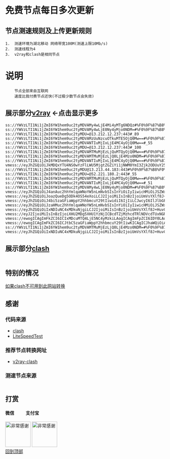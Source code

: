 # 免费节点每日多次更新
 
## 节点测速规则及上传更新规则

```
1.  测速环境为湖北移动 网络带宽100M(测速上限10Mb/s)
2.  测速线程为4
3.  v2ray和clash是相同节点 
```
# 说明
```
    节点全部来自互联网
    速度比我付费节点还快(不过极少数节点会失效)
```

## 展示部分[v2ray](https://github.com/sanzhang007/node_free/blob/main/v2ray.txt) <-点击显示更多

```
ss://YWVzLTI1Ni1jZmI6YW1hem9uc2tyMDVAMy4wLjE4Mi4yMTg6NDQz#%F0%9F%87%B8%F0%9F%87%ACSG_689
ss://YWVzLTI1Ni1jZmI6YW1hem9uc2tyMDVAMy4wLjE0Ny4yMjo0NDM=#%F0%9F%87%B8%F0%9F%87%ACSG_748
ss://YWVzLTI1Ni1jZmI6YW1hem9uc2tyMDU=@13.212.12.237:443#_89
ss://YWVzLTI1Ni1jZmI6YW1hem9uc2tyMDVAMzUuNzcuOTkuMTE5OjQ0Mw==#%F0%9F%87%AF%F0%9F%87%B5JP_508
ss://YWVzLTI1Ni1jZmI6YW1hem9uc2tyMDVANTIuMjIxLjE4MC4yOjQ0Mw==#_55
ss://YWVzLTI1Ni1jZmI6YW1hem9uc2tyMDU=@13.212.12.237:443#_100
ss://YWVzLTI1Ni1jZmI6YW1hem9uc2tyMDVAMTMuMjEzLjQuMTQyOjQ0Mw==#%F0%9F%87%B8%F0%9F%87%ACSG_819
ss://YWVzLTI1Ni1jZmI6YW1hem9uc2tyMDVAMTMuMjEzLjQ0LjE4Mzo0NDM=#%F0%9F%87%BA%F0%9F%87%B8US_444
ss://YWVzLTI1Ni1jZmI6YW1hem9uc2tyMDVANTIuMjIxLjE4MC4yOjQ0Mw==#%F0%9F%87%B8%F0%9F%87%ACSG_695
vmess://eyJhZGQiOiJkMDQxYTU4NS0wYzFlLWU5MjgtZGZiYi1jNWM0YmI3Zjk2ODUuY25uaWMucmlwIiwidiI6IjIiLCJwcyI6IlJlbGF5X/Cfh7nwn4e8VFct8J+HufCfh7xUV183NDIiLCJwb3J0Ijo4MCwiaWQiOiIwYmQzZGRhMi04OGU4LTRlN2MtYTQ2ZS03ZGI3ZDFkM2NiNGQiLCJhaWQiOiIwIiwibmV0Ijoid3MiLCJ0eXBlIjoiIiwiaG9zdCI6IiIsInBhdGgiOiIvIiwidGxzIjoiIn0=
ss://YWVzLTI1Ni1jZmI6YW1hem9uc2tyMDU@13.213.44.183:443#%F0%9F%87%B8%F0%9F%87%AC%20_SG_%E6%96%B0%E5%8A%A0%E5%9D%A1
ss://YWVzLTI1Ni1jZmI6YW1hem9uc2tyMDU=@52.221.180.2:443#_55
ss://YWVzLTI1Ni1jZmI6YW1hem9uc2tyMDVAMTMuMjEzLjQuMTQyOjQ0Mw==#%F0%9F%87%B8%F0%9F%87%ACSG_677
ss://YWVzLTI1Ni1jZmI6YW1hem9uc2tyMDVANTIuMjIxLjE4MC4yOjQ0Mw==#_51
ss://YWVzLTI1Ni1jZmI6YW1hem9uc2tyMDVAMy4wLjE0Ny4yMjo0NDM=#%F0%9F%87%B8%F0%9F%87%ACSG_413
vmess://eyJhZGQiOiJ4anAuc2hhYmlqaWNoYW5nLmNvbSIsInYiOiIyIiwicHMiOiJSZWxheV/wn4e68J+HuFVTLfCfh7rwn4e4VVNfNTIwIiwicG9ydCI6ODAsImlkIjoiZjA1NzBmOWMtZDY4OC00YmMwLWFiMzUtMGIxOGRlMmMxMTVmIiwiYWlkIjoiMCIsIm5ldCI6IndzIiwidHlwZSI6IiIsImhvc3QiOiJ4anAuc2hhYmlqaWNoYW5nLmNvbSIsInBhdGgiOiIvIiwidGxzIjoiIn0=
vmess://eyJhZGQiOiJoazQueDg5ODk4OS54eXoiLCJ2IjoiMiIsInBzIjoiUmVsYXlf8J+HqvCfh7hFUy3wn4eq8J+HuEVTXzM1MiIsInBvcnQiOjU4MDEzLCJpZCI6ImUxY2Y1MTYzLTZiMWYtNDJkZC05MjQ3LWY0NzE5ODJjODk2OCIsImFpZCI6IjAiLCJuZXQiOiJ3cyIsInR5cGUiOiIiLCJob3N0IjoiaGs0Lng4OTg5ODkueHl6IiwicGF0aCI6Ii9hcmlja2UuY29tIiwidGxzIjoidGxzIn0=
vmess://eyJhZGQiOiJ4bi5zaGFiaWppY2hhbmcuY29tIiwidiI6IjIiLCJwcyI6IlJlbGF5X/Cfh7rwn4e4VVMt8J+HuvCfh7hVU18xMjIiLCJwb3J0Ijo4MCwiaWQiOiJmMDU3MGY5Yy1kNjg4LTRiYzAtYWIzNS0wYjE4ZGUyYzExNWYiLCJhaWQiOiIwIiwibmV0Ijoid3MiLCJ0eXBlIjoiIiwiaG9zdCI6InhuLnNoYWJpamljaGFuZy5jb20iLCJwYXRoIjoiLyIsInRscyI6IiJ9
vmess://eyJhZGQiOiJzaHMuc2hhYmlqaWNoYW5nLmNvbSIsInYiOiIyIiwicHMiOiJSZWxheV/wn4e68J+HuFVTLfCfh7rwn4e4VVNfNTQzIiwicG9ydCI6ODAsImlkIjoiZjA1NzBmOWMtZDY4OC00YmMwLWFiMzUtMGIxOGRlMmMxMTVmIiwiYWlkIjoiMCIsIm5ldCI6IndzIiwidHlwZSI6IiIsImhvc3QiOiJzaHMuc2hhYmlqaWNoYW5nLmNvbSIsInBhdGgiOiIvIiwidGxzIjoiIn0=
vmess://eyJhZGQiOiIxNDIuNC4xMDkuNjgiLCJ2IjoiMiIsInBzIjoiUmVsYXlf8J+HuvCfh7hVUy3wn4e68J+HuFVTXzk4MiIsInBvcnQiOjQ2NjcyLCJpZCI6IjQxODA0OGFmLWEyOTMtNGI5OS05YjBjLTk4Y2EzNTgwZGQyNCIsImFpZCI6IjY0IiwibmV0IjoidGNwIiwidHlwZSI6IiIsImhvc3QiOiIiLCJwYXRoIjoiIiwidGxzIjoiIn0=
vmess://eyJ2IjoiMiIsInBzIjoiXHU2MDg5XHU1YzNjICBcdTZjMzhcdTRlNDVcdTUxNGRcdThkMzlcdTk4ZGVcdTY3M2FAc2hhYmlqaWNoYW5nIiwiYWRkIjoieG4uc2hhYmlqaWNoYW5nLmNvbSIsInBvcnQiOiI4MCIsImlkIjoiZjA1NzBmOWMtZDY4OC00YmMwLWFiMzUtMGIxOGRlMmMxMTVmIiwiYWlkIjoiMCIsIm5ldCI6IndzIiwidHlwZSI6Im5vbmUiLCJob3N0IjoieG4uc2hhYmlqaWNoYW5nLmNvbSIsInBhdGgiOiJcLyIsInRscyI6IiJ9
vmess://ewogICAgImFkZCI6ICIxMDcuMTQ4LjE5NC4yMzkiLAogICAgImFpZCI6IDY0LAogICAgImhvc3QiOiAiIiwKICAgICJpZCI6ICI0MTgwNDhhZi1hMjkzLTRiOTktOWIwYy05OGNhMzU4MGRkMjQiLAogICAgIm5ldCI6ICJ0Y3AiLAogICAgInBhdGgiOiAiIiwKICAgICJwb3J0IjogNTU1MDQsCiAgICAicHMiOiAiUG9vbF9fMjE0IiwKICAgICJ0bHMiOiAiIiwKICAgICJ0eXBlIjogImF1dG8iLAogICAgInNlY3VyaXR5IjogImF1dG8iLAogICAgInNraXAtY2VydC12ZXJpZnkiOiB0cnVlLAogICAgInNuaSI6ICIiCn0=
vmess://ewogICAgImFkZCI6ICJtbC5zaGFiaWppY2hhbmcuY29tIiwKICAgICJhaWQiOiAwLAogICAgImhvc3QiOiAibWwuc2hhYmlqaWNoYW5nLmNvbSIsCiAgICAiaWQiOiAiZjA1NzBmOWMtZDY4OC00YmMwLWFiMzUtMGIxOGRlMmMxMTVmIiwKICAgICJuZXQiOiAid3MiLAogICAgInBhdGgiOiAiLyIsCiAgICAicG9ydCI6IDgwLAogICAgInBzIjogIue+juWbvSAzOCIsCiAgICAidGxzIjogIiIsCiAgICAidHlwZSI6ICJhdXRvIiwKICAgICJzZWN1cml0eSI6ICJhdXRvIiwKICAgICJza2lwLWNlcnQtdmVyaWZ5IjogZmFsc2UsCiAgICAic25pIjogIm1sLnNoYWJpamljaGFuZy5jb20iCn0=
ss://YWVzLTI1Ni1jZmI6YW1hem9uc2tyMDVAMTMuMjEzLjQ0LjE4Mzo0NDM=#%F0%9F%87%B8%F0%9F%87%ACSG_664
vmess://eyJhZGQiOiIxNDIuNC4xMDkuNjgiLCJ2IjoiMiIsInBzIjoiUmVsYXlf8J+HuvCfh7hVUy3wn4e68J+HuFVTXzg5OSIsInBvcnQiOjQ2NjcyLCJpZCI6IjQxODA0OGFmLWEyOTMtNGI5OS05YjBjLTk4Y2EzNTgwZGQyNCIsImFpZCI6IjY0IiwibmV0IjoidGNwIiwidHlwZSI6IiIsImhvc3QiOiIiLCJwYXRoIjoiIiwidGxzIjoiIn0=

```

## 展示部分[clash](https://github.com/sanzhang007/node_free/blob/main/clash.yaml)

```
```
## 特别的情况
[如果clash不可用到此网站转换](https://v1.v2rayse.com/v2ray-clash)

## 感谢
### 代码来源
- [clash](https://github.com/Dreamacro/clash)
- [LiteSpeedTest](https://github.com/xxf098/LiteSpeedTest)

### 推荐节点转换网址
- [v2ray-clash](https://v1.v2rayse.com/v2ray-clash)


### 测速节点来源
```

```
## 打赏

#### 微信 &nbsp;&nbsp;&nbsp;&nbsp;&nbsp;&nbsp;&nbsp;&nbsp;&nbsp;&nbsp;支付宝 
<img src="https://github.com/sanzhang007/node_free/blob/main/png/weixin.png" width="80px" alt="非常感谢">&nbsp;<img src="https://github.com/sanzhang007/node_free/blob/main/png/alipay.png" width="80px" alt="非常感谢">
</br>
[回到顶部](#readme)